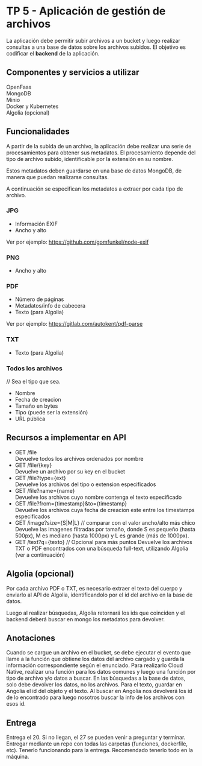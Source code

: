# TP 5 - Aplicación de gestión de archivos

La aplicación debe permitir subir archivos a un bucket y luego realizar consultas a una base de datos sobre los archivos subidos. El objetivo es codificar el **backend** de la aplicación.

## Componentes y servicios a utilizar

OpenFaas  
MongoDB  
Minio  
Docker y Kubernetes  
Algolia (opcional)  

## Funcionalidades

A partir de la subida de un archivo, la aplicación debe realizar una serie de procesamientos para obtener sus metadatos. El procesamiento depende del tipo de archivo subido, identificable por la extensión en su nombre.

Estos metadatos deben guardarse en una base de datos MongoDB, de manera que puedan realizarse consultas.

A continuación se especifican los metadatos a extraer por cada tipo de archivo.

### JPG

- Información EXIF
- Ancho y alto

Ver por ejemplo: https://github.com/gomfunkel/node-exif

### PNG

- Ancho y alto

### PDF

- Número de páginas
- Metadatos/info de cabecera
- Texto (para Algolia)

Ver por ejemplo: https://gitlab.com/autokent/pdf-parse

### TXT

- Texto (para Algolia)

### Todos los archivos
// Sea el tipo que sea.

- Nombre
- Fecha de creacion
- Tamaño en bytes
- Tipo (puede ser la extensión)
- URL pública

## Recursos a implementar en API

- GET /file  
Devuelve todos los archivos ordenados por nombre
- GET /file/{key}  
Devuelve un archivo por su key en el bucket
- GET /file?type={ext}  
Devuelve los archivos del tipo o extension especificados
- GET /file?name={name}  
Devuelve los archivos cuyo nombre contenga el texto especificado
- GET /file?from={timestamp}&to={timestamp}  
Devuelve los archivos cuya fecha de creacion este entre los timestamps especificados
- GET /image?size={S|M|L}  // comparar con el valor ancho/alto más chico
Devuelve las imagenes filtradas por tamaño, donde S es pequeño (hasta 500px), M es mediano (hasta 1000px) y L es grande (más de 1000px).
- GET /text?q={texto}  // Opcional para más puntos
Devuelve los archivos TXT o PDF encontrados con una búsqueda full-text, utilizando Algolia (ver a continuación)

## Algolia (opcional)

Por cada archivo PDF o TXT, es necesario extraer el texto del cuerpo y enviarlo al API de Algolia, identificandolo por el id del archivo en la base de datos.

Luego al realizar búsquedas, Algolia retornará los ids que coinciden y el backend deberá buscar en mongo los metadatos para devolver.

## Anotaciones

Cuando se cargue un archivo en el bucket, se debe ejecutar el evento que llame a la función que obtiene los datos del archivo cargado y guarda la información correspondiente según el enunciado. Para realizarlo Cloud Native, realizar una función para los datos comunes y luego una función por tipo de archivo y/o datos a buscar.
En las búsquedas a la base de datos, solo debe devolver los datos, no los archivos.
Para el texto, guardar en Angolia el id del objeto y el texto. Al buscar en Angolia nos devolverá los id de lo encontrado para luego nosotros buscar la info de los archivos con esos id.

## Entrega

Entrega el 20. Si no llegan, el 27 se pueden venir a preguntar y terminar.
Entregar mediante un repo con todas las carpetas (funciones, dockerfile, etc).
Tenerlo funcionando para la entrega. Recomendado tenerlo todo en la máquina.